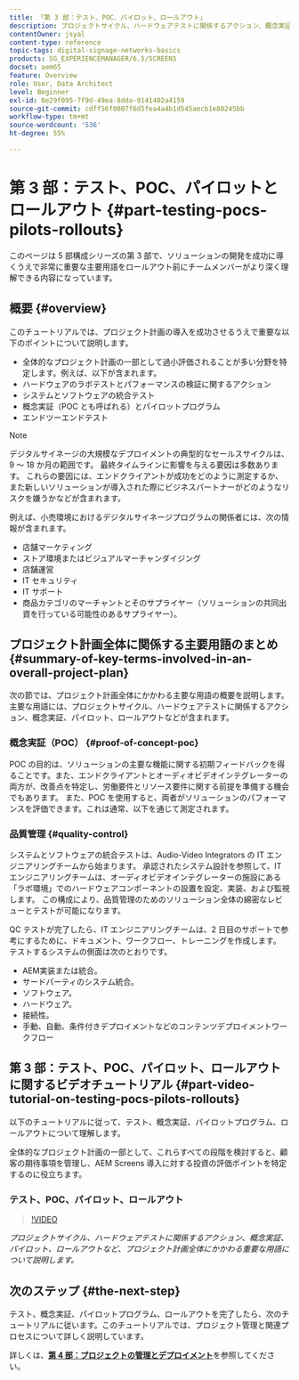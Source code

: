 ```yaml
---
title: 「第 3 部：テスト、POC、パイロット、ロールアウト」
description: プロジェクトサイクル、ハードウェアテストに関係するアクション、概念実証、パイロット、ロールアウトなど、プロジェクト計画全体にかかわる重要な用語について説明します。
contentOwner: jsyal
content-type: reference
topic-tags: digital-signage-networks-basics
products: SG_EXPERIENCEMANAGER/6.5/SCREENS
docset: aem65
feature: Overview
role: User, Data Architect
level: Beginner
exl-id: 0e29f095-7f9d-49ea-8dda-9141402a4159
source-git-commit: cdff56f0807f6d5fea4a4b1d545aecb1e80245bb
workflow-type: tm+mt
source-wordcount: '536'
ht-degree: 55%

---
```


# 第 3 部：テスト、POC、パイロットとロールアウト {#part-testing-pocs-pilots-rollouts}

このページは 5 部構成シリーズの第 3 部で、ソリューションの開発を成功に導くうえで非常に重要な主要用語をロールアウト前にチームメンバーがより深く理解できる内容になっています。

## 概要 {#overview}

このチュートリアルでは、プロジェクト計画の導入を成功させるうえで重要な以下のポイントについて説明します。

* 全体的なプロジェクト計画の一部として過小評価されることが多い分野を特定します。例えば、以下が含まれます。
* ハードウェアのラボテストとパフォーマンスの検証に関するアクション
* システムとソフトウェアの統合テスト
* 概念実証（POC とも呼ばれる）とパイロットプログラム
* エンドツーエンドテスト

>[!NOTE]
>
>デジタルサイネージの大規模なデプロイメントの典型的なセールスサイクルは、9 ～ 18 か月の範囲です。 最終タイムラインに影響を与える要因は多数あります。 これらの要因には、エンドクライアントが成功をどのように測定するか、また新しいソリューションが導入された際にビジネスパートナーがどのようなリスクを嫌うかなどが含まれます。

例えば、小売環境におけるデジタルサイネージプログラムの関係者には、次の情報が含まれます。

* 店舗マーケティング
* ストア環境またはビジュアルマーチャンダイジング
* 店舗運営
* IT セキュリティ
* IT サポート
* 商品カテゴリのマーチャントとそのサプライヤー（ソリューションの共同出資を行っている可能性のあるサプライヤー）。

## プロジェクト計画全体に関係する主要用語のまとめ {#summary-of-key-terms-involved-in-an-overall-project-plan}

次の節では、プロジェクト計画全体にかかわる主要な用語の概要を説明します。主要な用語には、プロジェクトサイクル、ハードウェアテストに関係するアクション、概念実証、パイロット、ロールアウトなどが含まれます。

### 概念実証（POC） {#proof-of-concept-poc}

POC の目的は、ソリューションの主要な機能に関する初期フィードバックを得ることです。また、エンドクライアントとオーディオビデオインテグレーターの両方が、改善点を特定し、労働要件とリソース要件に関する前提を準備する機会でもあります。 また、POC を使用すると、両者がソリューションのパフォーマンスを評価できます。これは通常、以下を通じて測定されます。

### 品質管理 {#quality-control}

システムとソフトウェアの統合テストは、Audio-Video Integrators の IT エンジニアリングチームから始まります。 承認されたシステム設計を参照して、IT エンジニアリングチームは、オーディオビデオインテグレーターの施設にある「ラボ環境」でのハードウェアコンポーネントの設置を設定、実装、および監視します。 この構成により、品質管理のためのソリューション全体の綿密なレビューとテストが可能になります。

QC テストが完了したら、IT エンジニアリングチームは、2 日目のサポートで参考にするために、ドキュメント、ワークフロー、トレーニングを作成します。 テストするシステムの側面は次のとおりです。

* AEM実装または統合。
* サードパーティのシステム統合。
* ソフトウェア。
* ハードウェア。
* 接続性。
* 手動、自動、条件付きデプロイメントなどのコンテンツデプロイメントワークフロー

## 第 3 部：テスト、POC、パイロット、ロールアウトに関するビデオチュートリアル {#part-video-tutorial-on-testing-pocs-pilots-rollouts}

以下のチュートリアルに従って、テスト、概念実証、パイロットプログラム、ロールアウトについて理解します。

全体的なプロジェクト計画の一部として、これらすべての段階を検討すると、顧客の期待事項を管理し、AEM Screens 導入に対する投資の評価ポイントを特定するのに役立ちます。

### テスト、POC、パイロット、ロールアウト

>[!VIDEO](https://video.tv.adobe.com/v/28405)

*プロジェクトサイクル、ハードウェアテストに関係するアクション、概念実証、パイロット、ロールアウトなど、プロジェクト計画全体にかかわる重要な用語について説明します。*

## 次のステップ {#the-next-step}

テスト、概念実証、パイロットプログラム、ロールアウトを完了したら、次のチュートリアルに従います。このチュートリアルでは、プロジェクト管理と関連プロセスについて詳しく説明しています。

詳しくは、**[第 4 部：プロジェクトの管理とデプロイメント](project-management-and-deployment.md)**&#x200B;を参照してください。
